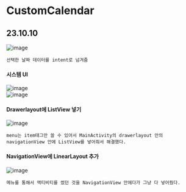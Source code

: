 # CustomCalendar
## 23.10.10
![image](https://github.com/chihyunwon/CustomCalendar/assets/58906858/43cf17ae-eea4-45b2-b729-a81d24682c1f)
```
선택한 날짜 데이터를 intent로 넘겨줌
```
#### 시스템 UI
![image](https://github.com/chihyunwon/CustomCalendar/assets/58906858/4a3d046a-6a75-4c33-9792-e0dd0a1886ee)          
![image](https://github.com/chihyunwon/CustomCalendar/assets/58906858/2d3568a0-40bb-4dda-aaba-c0a744275808)    

#### Drawerlayout에 ListView 넣기
![image](https://github.com/mr-won/CustomCalendar/assets/58906858/459e7476-bae5-4d1d-85cf-221f6102f8c5)
```
menu는 item태그만 쓸 수 있어서 MainActivity의 drawerlayout 안의 navigationView 안에 ListView를 넣어줘서 해결했다.
```
#### NavigationView에 LinearLayout 추가
![image](https://github.com/mr-won/CustomCalendar/assets/58906858/e793605d-42aa-4db4-a1ac-21ff9d0002ea)
```
메뉴를 통해서 액티비티를 썼던 것을 NavigationView 안에다가 그냥 다 넣어줬다.
```
